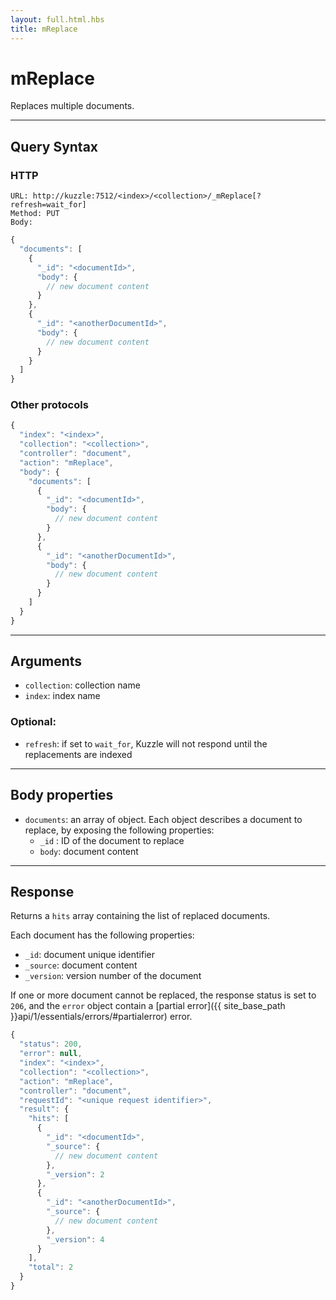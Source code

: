 ```yaml
---
layout: full.html.hbs
title: mReplace
---
```


# mReplace

Replaces multiple documents.

---

## Query Syntax

### HTTP

```http
URL: http://kuzzle:7512/<index>/<collection>/_mReplace[?refresh=wait_for]
Method: PUT  
Body:
```

```js
{
  "documents": [
    {
      "_id": "<documentId>", 
      "body": {
        // new document content
      }
    },
    {
      "_id": "<anotherDocumentId>",
      "body": {
        // new document content
      }
    }
  ]
}
```

### Other protocols

```js
{
  "index": "<index>",
  "collection": "<collection>",
  "controller": "document",
  "action": "mReplace",
  "body": {
    "documents": [
      {
        "_id": "<documentId>",
        "body": {
          // new document content
        }
      },
      {
        "_id": "<anotherDocumentId>",
        "body": {
          // new document content
        }
      }
    ]
  }
}
```

---

## Arguments

* `collection`: collection name
* `index`: index name

### Optional:

* `refresh`: if set to `wait_for`, Kuzzle will not respond until the replacements are indexed

---

## Body properties

* `documents`: an array of object. Each object describes a document to replace, by exposing the following properties:
  * `_id` : ID of the document to replace
  * `body`: document content

---

## Response

Returns a `hits` array containing the list of replaced documents.

Each document has the following properties:

* `_id`: document unique identifier
* `_source`: document content
* `_version`: version number of the document

If one or more document cannot be replaced, the response status is set to `206`, and the `error` object contain a [partial error]({{ site_base_path }}api/1/essentials/errors/#partialerror) error.

```js
{
  "status": 200,
  "error": null,
  "index": "<index>",
  "collection": "<collection>",
  "action": "mReplace",
  "controller": "document",
  "requestId": "<unique request identifier>",
  "result": {
    "hits": [
      {
        "_id": "<documentId>",
        "_source": {
          // new document content
        },
        "_version": 2
      },
      {
        "_id": "<anotherDocumentId>",
        "_source": {
          // new document content
        },
        "_version": 4
      }
    ],
    "total": 2
  }
}
```
